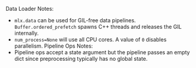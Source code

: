 Data Loader Notes:
* `mlx.data` can be used for GIL-free data pipelines. `Buffer.ordered_prefetch`
  spawns C++ threads and releases the GIL internally.
* `num_process=None` will use all CPU cores. A value of `0` disables
  parallelism.
Pipeline Ops Notes:
* Pipeline ops accept a state argument but the pipeline passes an empty dict since preprocessing typically has no global state.